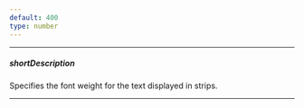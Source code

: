```yaml
---
default: 400
type: number
---
```

---
##### shortDescription
Specifies the font weight for the text displayed in strips.

---
